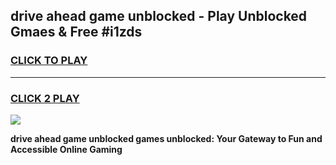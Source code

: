 
## drive ahead game unblocked - Play Unblocked Gmaes & Free #i1zds
<h3>
<a href="https://news.freeplayer.one?title=drive_ahead_game_unblocked&ref=03M">CLICK TO PLAY</a></h3>
<hr>

<h3>
<a href="https://news.freeplayer.one?title=drive_ahead_game_unblocked&ref=03M">CLICK 2 PLAY</a>
  
</h3>

<a href="https://news.freeplayer.one?title=drive_ahead_game_unblocked&ref=03M"><img src="https://clearcache.store/games.png"></a>


**drive ahead game unblocked games unblocked: Your Gateway to Fun and Accessible Online Gaming**
